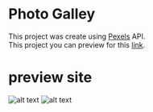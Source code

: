 # Photo Galley
This project was create using [Pexels](https://www.pexels.com/) API.  
This project you can preview for this [link](https://gallery.fluxit.tk/).


# preview site
![alt text](https://gallery.fluxit.tk/img/site.png)
![alt text](https://gallery.fluxit.tk/img/popu.png)